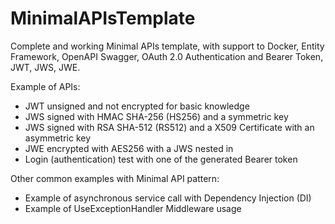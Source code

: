 # MinimalAPIsTemplate
Complete and working Minimal APIs template, with support to Docker, Entity Framework, OpenAPI Swagger, OAuth 2.0 Authentication and Bearer Token, JWT, JWS, JWE.  
  
Example of APIs:  
- JWT unsigned and not encrypted for basic knowledge  
- JWS signed with HMAC SHA-256 (HS256) and a symmetric key  
- JWS signed with RSA SHA-512 (RS512) and a X509 Certificate with an asymmetric key  
- JWE encrypted with AES256 with a JWS nested in  
- Login (authentication) test with one of the generated Bearer token  

Other common examples with Minimal API pattern: 
- Example of asynchronous service call with Dependency Injection (DI)  
- Example of UseExceptionHandler Middleware usage  
